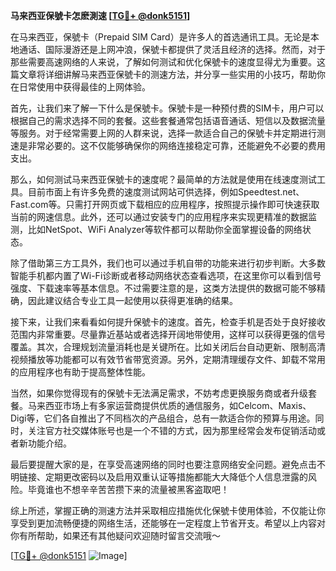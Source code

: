 **马来西亚保號卡怎麽測速 [[TG💪+ @donk5151](https://t.me/s/donk5151)]**

在马来西亚，保號卡（Prepaid SIM Card）是许多人的首选通讯工具。无论是本地通话、国际漫游还是上网冲浪，保號卡都提供了灵活且经济的选择。然而，对于那些需要高速网络的人来说，了解如何测试和优化保號卡的速度显得尤为重要。这篇文章将详细讲解马来西亚保號卡的测速方法，并分享一些实用的小技巧，帮助你在日常使用中获得最佳的上网体验。

首先，让我们来了解一下什么是保號卡。保號卡是一种预付费的SIM卡，用户可以根据自己的需求选择不同的套餐。这些套餐通常包括语音通话、短信以及数据流量等服务。对于经常需要上网的人群来说，选择一款适合自己的保號卡并定期进行测速是非常必要的。这不仅能够确保你的网络连接稳定可靠，还能避免不必要的费用支出。

那么，如何测试马来西亚保號卡的速度呢？最简单的方法就是使用在线速度测试工具。目前市面上有许多免费的速度测试网站可供选择，例如Speedtest.net、Fast.com等。只需打开网页或下载相应的应用程序，按照提示操作即可快速获取当前的网速信息。此外，还可以通过安装专门的应用程序来实现更精准的数据监测，比如NetSpot、WiFi Analyzer等软件都可以帮助你全面掌握设备的网络状态。

除了借助第三方工具外，我们也可以通过手机自带的功能来进行初步判断。大多数智能手机都内置了Wi-Fi诊断或者移动网络状态查看选项，在这里你可以看到信号强度、下载速率等基本信息。不过需要注意的是，这类方法提供的数据可能不够精确，因此建议结合专业工具一起使用以获得更准确的结果。

接下来，让我们来看看如何提升保號卡的速度。首先，检查手机是否处于良好接收范围内非常重要。尽量靠近基站或者选择开阔地带使用，这样可以获得更强的信号覆盖。其次，合理规划流量消耗也是关键所在。比如关闭后台自动更新、限制高清视频播放等功能都可以有效节省带宽资源。另外，定期清理缓存文件、卸载不常用的应用程序也有助于提高整体性能。

当然，如果你觉得现有的保號卡无法满足需求，不妨考虑更换服务商或者升级套餐。马来西亚市场上有多家运营商提供优质的通信服务，如Celcom、Maxis、Digi等，它们各自推出了不同档次的产品组合，总有一款适合你的预算与用途。同时，关注官方社交媒体账号也是一个不错的方式，因为那里经常会发布促销活动或者新功能介绍。

最后要提醒大家的是，在享受高速网络的同时也要注意网络安全问题。避免点击不明链接、定期更改密码以及启用双重认证等措施都能大大降低个人信息泄露的风险。毕竟谁也不想辛辛苦苦攒下来的流量被黑客盗取吧！

综上所述，掌握正确的测速方法并采取相应措施优化保號卡使用体验，不仅能让你享受到更加流畅便捷的网络生活，还能够在一定程度上节省开支。希望以上内容对你有所帮助，如果还有其他疑问欢迎随时留言交流哦～

[[TG💪+ @donk5151](https://t.me/s/donk5151) ![Image](https://i.postimg.cc/rwNCRYN7/Snipaste-2025-04-30-17-27-05.png)]
